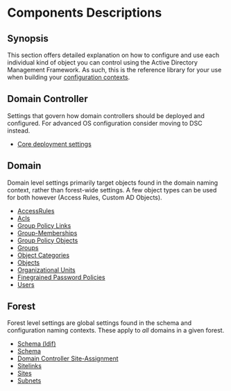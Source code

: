 ﻿# Components Descriptions

## Synopsis

This section offers detailed explanation on how to configure and use each individual kind of object you can control using the Active Directory Management Framework.
As such, this is the reference library for your use when building your [configuration contexts](../advanced/contexts-advanced.html).

## Domain Controller

Settings that govern how domain controllers should be deployed and configured.
For advanced OS configuration consider moving to DSC instead.

+ [Core deployment settings](dc/core.html)

## Domain

Domain level settings primarily target objects found in the domain naming context, rather than forest-wide settings.
A few object types can be used for both however (Access Rules, Custom AD Objects).

+ [AccessRules](accessrules.html)
+ [Acls](acls.html)
+ [Group Policy Links](gplinks.html)
+ [Group-Memberships](groupmemberships.html)
+ [Group Policy Objects](grouppolicies.html)
+ [Groups](groups.html)
+ [Object Categories](object-categories.html)
+ [Objects](objects.html)
+ [Organizational Units](organizationalunits.html)
+ [Finegrained Password Policies](password-policies.html)
+ [Users](users.html)

## Forest

Forest level settings are global settings found in the schema and configuration naming contexts.
These apply to _all_ domains in a given forest.

+ [Schema (ldif)](schema-ldif.html)
+ [Schema](schema.html)
+ [Domain Controller Site-Assignment](servers.html)
+ [Sitelinks](sitelinks.html)
+ [Sites](sites.html)
+ [Subnets](subnets.html)
